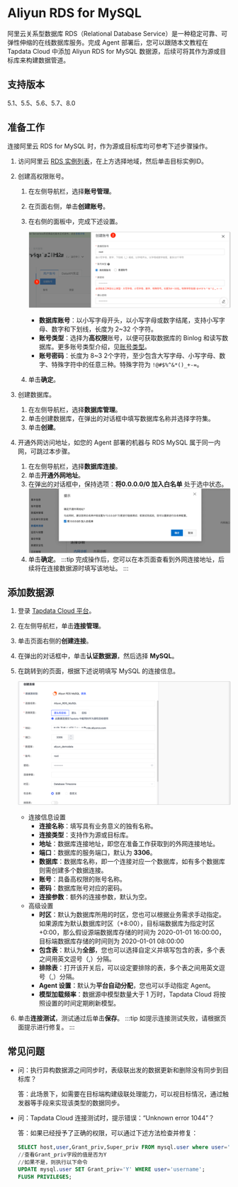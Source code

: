 # Aliyun RDS for MySQL

阿里云关系型数据库 RDS（Relational Database Service）是一种稳定可靠、可弹性伸缩的在线数据库服务。完成 Agent 部署后，您可以跟随本文教程在 Tapdata Cloud 中添加 Aliyun RDS for MySQL 数据源，后续可将其作为源或目标库来构建数据管道。

## 支持版本

5.1、5.5、5.6、5.7、8.0


## 准备工作

连接阿里云 RDS for MySQL 时，作为源或目标库均可参考下述步骤操作。

1. 访问阿里云 [RDS 实例列表](https://rdsnext.console.aliyun.com/rdsList/basic)，在上方选择地域，然后单击目标实例ID。

2. 创建高权限账号。

   1. 在左侧导航栏，选择**账号管理**。

   2. 在页面右侧，单击**创建账号**。

   3. 在右侧的面板中，完成下述设置。

      ![创建账号](../../images/aliyun_mysql_create_account.png)

      * **数据库账号**：以小写字母开头，以小写字母或数字结尾，支持小写字母、数字和下划线，长度为 2~32 个字符。
      * **账号类型**：选择为**高权限**账号，以便可获取数据库的 Binlog 和读写数据库。更多账号类型介绍，见[账号类型](https://help.aliyun.com/document_detail/96089.htm#section-b3f-whz-q2b)。
      * **账号密码**：长度为 8~3 2个字符，至少包含大写字母、小写字母、数字、特殊字符中的任意三种。特殊字符为 `!@#$%^&*()_+-=`。

   4. 单击**确定**。

3. 创建数据库。

   1. 在左侧导航栏，选择**数据库管理**。
   2. 单击创建数据库，在弹出的对话框中填写数据库名称并选择字符集。
   3. 单击**创建**。

4. 开通外网访问地址，如您的 Agent 部署的机器与 RDS MySQL 属于同一内网，可跳过本步骤。
   1. 在左侧导航栏，选择**数据库连接**。
   2. 单击**开通外网地址**。
   3. 在弹出的对话框中，保持选项：**将0.0.0.0/0 加入白名单** 处于选中状态。
      ![开通外网地址](../../images/aliyun_mysql_ip_white_list.png)
   4. 单击**确定**。
      :::tip
      完成操作后，您可以在本页面查看到外网连接地址，后续将在连接数据源时填写该地址。
      :::

## 添加数据源
1. 登录 [Tapdata Cloud 平台](https://cloud.tapdata.net/console/v3/)。

2. 在左侧导航栏，单击**连接管理**。

3. 单击页面右侧的**创建连接**。

4. 在弹出的对话框中，单击**认证数据源**，然后选择 **MySQL**。

5. 在跳转到的页面，根据下述说明填写 MySQL 的连接信息。

   ![连接配置示例](../../images/aliyun_mysql_connection_settings.png)

   * 连接信息设置
      * **连接名称**：填写具有业务意义的独有名称。
      * **连接类型**：支持作为源或目标库。
      * **地址**：数据库连接地址，即您在准备工作获取到的外网连接地址。
      * **端口**：数据库的服务端口，默认为 **3306**。
      * **数据库**：数据库名称，即一个连接对应一个数据库，如有多个数据库则需创建多个数据连接。
      * **账号**：具备高权限的账号名称。
      * **密码**：数据库账号对应的密码。
      * **连接参数**：额外的连接参数，默认为空。
   * 高级设置
      * **时区**：默认为数据库所用的时区，您也可以根据业务需求手动指定。
        如果源库为默认数据库时区（+8:00），目标端数据库为指定时区+0:00，那么假设源端数据库存储的时间为 2020-01-01 16:00:00，目标端数据库存储的时间则为 2020-01-01 08:00:00
      * **包含表**：默认为**全部**，您也可以选择自定义并填写包含的表，多个表之间用英文逗号（,）分隔。
      * **排除表**：打开该开关后，可以设定要排除的表，多个表之间用英文逗号（,）分隔。
      * **Agent 设置**：默认为**平台自动分配**，您也可以手动指定 Agent。
      * **模型加载频率**：数据源中模型数量大于 1 万时，Tapdata Cloud 将按照设置的时间定期刷新模型。

6. 单击**连接测试**，测试通过后单击**保存**。
   :::tip
   如提示连接测试失败，请根据页面提示进行修复。
   :::



## 常见问题

* 问：执行异构数据源之间同步时，表级联出发的数据更新和删除没有同步到目标库？

  答：此场景下，如需要在目标端构建级联处理能力，可以视目标情况，通过触发器等手段来实现该类型的数据同步。

* 问：Tapdata Cloud 连接测试时，提示错误：“Unknown error 1044”？

  答：如果已经授予了正确的权限，可以通过下述方法检查并修复：

  ```sql
  SELECT host,user,Grant_priv,Super_priv FROM mysql.user where user='username';
  //查看Grant_priv字段的值是否为Y
  //如果不是，则执行以下命令
  UPDATE mysql.user SET Grant_priv='Y' WHERE user='username';
  FLUSH PRIVILEGES;
  ```